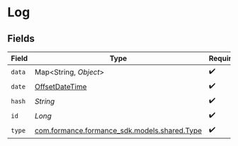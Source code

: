 # Log


## Fields

| Field                                                                                     | Type                                                                                      | Required                                                                                  | Description                                                                               | Example                                                                                   |
| ----------------------------------------------------------------------------------------- | ----------------------------------------------------------------------------------------- | ----------------------------------------------------------------------------------------- | ----------------------------------------------------------------------------------------- | ----------------------------------------------------------------------------------------- |
| `data`                                                                                    | Map<String, *Object*>                                                                     | :heavy_check_mark:                                                                        | N/A                                                                                       |                                                                                           |
| `date`                                                                                    | [OffsetDateTime](https://docs.oracle.com/javase/8/docs/api/java/time/OffsetDateTime.html) | :heavy_check_mark:                                                                        | N/A                                                                                       |                                                                                           |
| `hash`                                                                                    | *String*                                                                                  | :heavy_check_mark:                                                                        | N/A                                                                                       | 9ee060170400f556b7e1575cb13f9db004f150a08355c7431c62bc639166431e                          |
| `id`                                                                                      | *Long*                                                                                    | :heavy_check_mark:                                                                        | N/A                                                                                       | 1234                                                                                      |
| `type`                                                                                    | [com.formance.formance_sdk.models.shared.Type](../../models/shared/Type.md)               | :heavy_check_mark:                                                                        | N/A                                                                                       |                                                                                           |